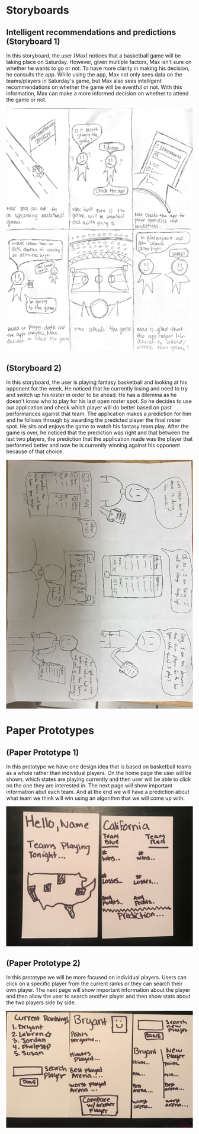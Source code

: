 # Storyboards
## Intelligent recommendations and predictions (Storyboard 1)
In this storyboard, the user (Max) notices that a basketball game will be taking place on Saturday. However, given multiple factors, Max isn't sure on whether he wants to go or not. To have more clarity in making his decision, he consults the app. While using the app, Max not only sees data on the teams/players in Saturday's game, but Max also sees intelligent recommendations on whether the game will be eventful or not. With this information, Max can make a more informed decision on whether to attend the game or not.

![Storyboard 1](/milestones/milestone2/storyboard1.jpg)

## (Storyboard 2)
In this storyboard, the user is playing fantasy basketball and looking at his opponent for the week. He noticed that he currently losing and need to try and switch up his roster in order to be ahead. He has a dilemma as he doesn't know who to play for his last open roster spot. So he decides to use our application and check which player will do better based on past performances against that team. The application makes a prediction for him and he follows through by awarding the predicted player the final roster spot. He sits and enjoys the game to watch his fantasy team play. After the game is over, he noticed that the prediction was right and that between the last two players, the prediction that the application made was the player that performed better and now he is currently winning against his opponent because of that choice.

![StoryBoard 2](/milestones/milestone2/IMG_1541.JPG)
# Paper Prototypes
## (Paper Prototype 1)
In this prototype we have one design idea that is based on basketball teams as a whole rather than individual players. On the home page the user will be shown, which states are playing currently and then user will be able to click on the one they are interested in. The next page will show important information abut each team. And at the end we will have a prediction about what team we think will win using an algorithm that we will come up with.

![Prototype 1](/milestones/milestone2/Prototype1.jpg)

## (Paper Prototype 2)
In this prototype we will be more focused on individual players. Users can click on a specific player from the current ranks or they can search their own player. The next page will show important information about the player and then allow the user to search another player and then show stats about the two players side by side.

![Prototype 2](/milestones/milestone2/Prototype2.jpg)
